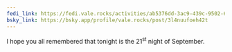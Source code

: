 ```yaml
---
fedi_link: https://fedi.vale.rocks/activities/ab5376dd-3ac9-439c-9502-6bbe8ddc7c54
bsky_link: https://bsky.app/profile/vale.rocks/post/3l4nuufoeh42t
---
```


I hope you all remembered that tonight is the 21<sup>st</sup> night of September.
